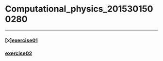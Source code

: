 # Computational_physics_2015301500280
------


### [x][exercise01](https://github.com/paaaaaan/Computational_physics_2015301500280/blob/master/picture.png)
### [exercise02](https://github.com/paaaaaan/Computational_physics_2015301500280/blob/master/temp.py)
